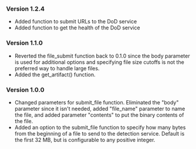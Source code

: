 ### Version 1.2.4
- Added function to submit URLs to the DoD service
- Added function to get the health of the DoD service
### Version 1.1.0
- Reverted the file_submit function back to 0.1.0 since the body parameter is used for additional options and specifying file size cutoffs is not the preferred way to handle large files.
- Added the get_artifact() function.
### Version 1.0.0
- Changed parameters for submit_file function.  Eliminated the "body" parameter since it isn't needed, added "file_name" parameter to name the file, and added parameter "contents" to put the binary contents of the file.
- Added an option to the submit_file function to specify how many bytes from the beginning of a file to send to the detection service.  Default is the first 32 MB, but is configurable to any positive integer.   